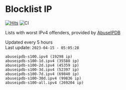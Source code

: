 # Blocklist IP

[![Hits](https://hits.seeyoufarm.com/api/count/incr/badge.svg?url=https%3A%2F%2Fgithub.com%2Fborestad%2Fblocklist-ip%2F&count_bg=%2379C83D&title_bg=%23555555&icon=&icon_color=%23E7E7E7&title=hits&edge_flat=false)](https://hits.seeyoufarm.com)  ![CI](https://img.shields.io/github/workflow/status/borestad/blocklist-ip/CI?style=flat-square)

Lists with worst IPv4 offenders, provided by [AbuseIPDB](https://www.abuseipdb.com/)

<!-- FOOTER-PLACEHOLDER -->
Updated every 5 hours<br>
Last update: `2023-04-15 - 05:05:28`
```
abuseipdb-s100.ipv4 (19298 ip)
abuseipdb-s100-1d.ipv4 (35588 ip)
abuseipdb-s100-2d.ipv4 (45359 ip)
abuseipdb-s100-3d.ipv4 (52397 ip)
abuseipdb-s100-7d.ipv4 (69840 ip)
abuseipdb-s100-30d.ipv4 (99836 ip)
abuseipdb-s100-all.ipv4 (269204 ip)
```
